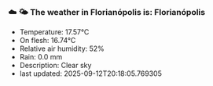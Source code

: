 ### ☁️ 🌤️  The weather in Florianópolis is: Florianópolis

- Temperature: 17.57°C
- On flesh: 16.74°C
- Relative air humidity: 52%
- Rain: 0.0 mm
- Description: Clear sky
- last updated: 2025-09-12T20:18:05.769305
